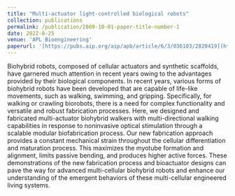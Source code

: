 ```yaml
---
title: "Multi-actuator light-controlled biological robots"
collection: publications
permalink: /publication/2009-10-01-paper-title-number-1
date: 2022-8-25
venue: 'APL Bioengineering'
paperurl: '[https://pubs.aip.org/aip/apb/article/6/3/036103/2820419](https://pubs.aip.org/aip/apb/article/6/3/036103/2820419)'
---
```


Biohybrid robots, composed of cellular actuators and synthetic scaffolds, have garnered much attention in recent years owing to the advantages provided by their biological components. In recent years, various forms of biohybrid robots have been developed that are capable of life-like movements, such as walking, swimming, and gripping. Specifically, for walking or crawling biorobots, there is a need for complex functionality and versatile and robust fabrication processes. Here, we designed and fabricated multi-actuator biohybrid walkers with multi-directional walking capabilities in response to noninvasive optical stimulation through a scalable modular biofabrication process. Our new fabrication approach provides a constant mechanical strain throughout the cellular differentiation and maturation process. This maximizes the myotube formation and alignment, limits passive bending, and produces higher active forces. These demonstrations of the new fabrication process and bioactuator designs can pave the way for advanced multi-cellular biohybrid robots and enhance our understanding of the emergent behaviors of these multi-cellular engineered living systems.
